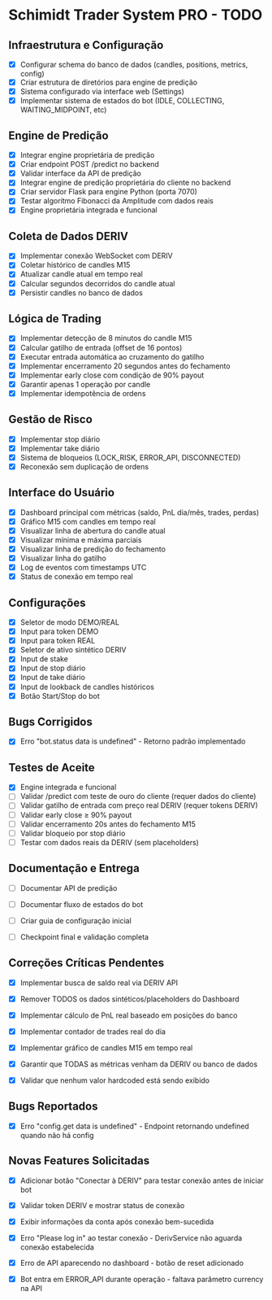 # Schimidt Trader System PRO - TODO

## Infraestrutura e Configuração
- [x] Configurar schema do banco de dados (candles, positions, metrics, config)
- [x] Criar estrutura de diretórios para engine de predição
- [x] Sistema configurado via interface web (Settings)
- [x] Implementar sistema de estados do bot (IDLE, COLLECTING, WAITING_MIDPOINT, etc)

## Engine de Predição
- [x] Integrar engine proprietária de predição
- [x] Criar endpoint POST /predict no backend
- [x] Validar interface da API de predição
- [x] Integrar engine de predição proprietária do cliente no backend
- [x] Criar servidor Flask para engine Python (porta 7070)
- [x] Testar algoritmo Fibonacci da Amplitude com dados reais
- [x] Engine proprietária integrada e funcional

## Coleta de Dados DERIV
- [x] Implementar conexão WebSocket com DERIV
- [x] Coletar histórico de candles M15
- [x] Atualizar candle atual em tempo real
- [x] Calcular segundos decorridos do candle atual
- [x] Persistir candles no banco de dados

## Lógica de Trading
- [x] Implementar detecção de 8 minutos do candle M15
- [x] Calcular gatilho de entrada (offset de 16 pontos)
- [x] Executar entrada automática ao cruzamento do gatilho
- [x] Implementar encerramento 20 segundos antes do fechamento
- [x] Implementar early close com condição de 90% payout
- [x] Garantir apenas 1 operação por candle
- [x] Implementar idempotência de ordens

## Gestão de Risco
- [x] Implementar stop diário
- [x] Implementar take diário
- [x] Sistema de bloqueios (LOCK_RISK, ERROR_API, DISCONNECTED)
- [x] Reconexão sem duplicação de ordens

## Interface do Usuário
- [x] Dashboard principal com métricas (saldo, PnL dia/mês, trades, perdas)
- [x] Gráfico M15 com candles em tempo real
- [x] Visualizar linha de abertura do candle atual
- [x] Visualizar mínima e máxima parciais
- [x] Visualizar linha de predição do fechamento
- [x] Visualizar linha do gatilho
- [x] Log de eventos com timestamps UTC
- [x] Status de conexão em tempo real

## Configurações
- [x] Seletor de modo DEMO/REAL
- [x] Input para token DEMO
- [x] Input para token REAL
- [x] Seletor de ativo sintético DERIV
- [x] Input de stake
- [x] Input de stop diário
- [x] Input de take diário
- [x] Input de lookback de candles históricos
- [x] Botão Start/Stop do bot

## Bugs Corrigidos
- [x] Erro "bot.status data is undefined" - Retorno padrão implementado

## Testes de Aceite
- [x] Engine integrada e funcional
- [ ] Validar /predict com teste de ouro do cliente (requer dados do cliente)
- [ ] Validar gatilho de entrada com preço real DERIV (requer tokens DERIV)
- [ ] Validar early close ≥ 90% payout
- [ ] Validar encerramento 20s antes do fechamento M15
- [ ] Validar bloqueio por stop diário
- [ ] Testar com dados reais da DERIV (sem placeholders)

## Documentação e Entrega
- [ ] Documentar API de predição
- [ ] Documentar fluxo de estados do bot
- [ ] Criar guia de configuração inicial
- [ ] Checkpoint final e validação completa



## Correções Críticas Pendentes
- [x] Implementar busca de saldo real via DERIV API
- [x] Remover TODOS os dados sintéticos/placeholders do Dashboard
- [x] Implementar cálculo de PnL real baseado em posições do banco
- [x] Implementar contador de trades real do dia
- [x] Implementar gráfico de candles M15 em tempo real
- [x] Garantir que TODAS as métricas venham da DERIV ou banco de dados
- [x] Validar que nenhum valor hardcoded está sendo exibido



## Bugs Reportados
- [x] Erro "config.get data is undefined" - Endpoint retornando undefined quando não há config



## Novas Features Solicitadas
- [x] Adicionar botão "Conectar à DERIV" para testar conexão antes de iniciar bot
- [x] Validar token DERIV e mostrar status de conexão
- [x] Exibir informações da conta após conexão bem-sucedida



- [x] Erro "Please log in" ao testar conexão - DerivService não aguarda conexão estabelecida



- [x] Erro de API aparecendo no dashboard - botão de reset adicionado



- [x] Bot entra em ERROR_API durante operação - faltava parâmetro currency na API


